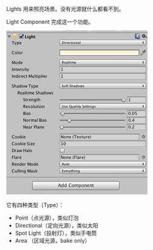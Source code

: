 Lights 用来照亮场景。没有光源就什么都看不到。

Light Component 完成这一个功能。

![](./pics/Light_component.png)

它有四种类型（Type）：

- Point（点光源），类似灯泡
- Directional（定向光源），类似太阳
- Spot Light（投射灯），类似手电筒
- Area （区域光源，bake only）
